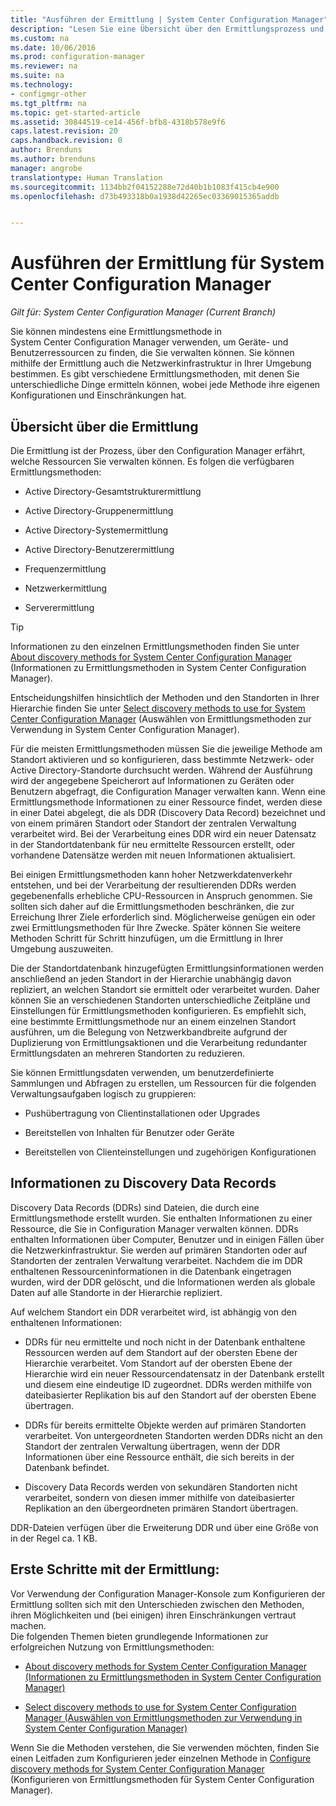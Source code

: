 ```yaml
---
title: "Ausführen der Ermittlung | System Center Configuration Manager"
description: "Lesen Sie eine Übersicht über den Ermittlungsprozess und die Ermittlung von Datensätzen."
ms.custom: na
ms.date: 10/06/2016
ms.prod: configuration-manager
ms.reviewer: na
ms.suite: na
ms.technology:
- configmgr-other
ms.tgt_pltfrm: na
ms.topic: get-started-article
ms.assetid: 30844519-ce14-456f-bfb8-4318b578e9f6
caps.latest.revision: 20
caps.handback.revision: 0
author: Brenduns
ms.author: brenduns
manager: angrobe
translationtype: Human Translation
ms.sourcegitcommit: 1134bb2f04152288e72d40b1b1083f415cb4e900
ms.openlocfilehash: d73b493318b0a1938d42265ec03369015365addb


---
```

# <a name="run-discovery-for-system-center-configuration-manager"></a>Ausführen der Ermittlung für System Center Configuration Manager

*Gilt für: System Center Configuration Manager (Current Branch)*

Sie können mindestens eine Ermittlungsmethode in    
      System Center Configuration Manager verwenden, um Geräte- und Benutzerressourcen zu finden, die Sie verwalten können. Sie können mithilfe der Ermittlung auch die Netzwerkinfrastruktur in Ihrer Umgebung bestimmen.  Es gibt verschiedene Ermittlungsmethoden, mit denen Sie unterschiedliche Dinge ermitteln können, wobei jede Methode ihre eigenen Konfigurationen und Einschränkungen hat.  

## <a name="overview-of-discovery"></a>Übersicht über die Ermittlung  
 Die Ermittlung ist der Prozess, über den Configuration Manager erfährt, welche Ressourcen Sie verwalten können. Es folgen die verfügbaren Ermittlungsmethoden:  

-   Active Directory-Gesamtstrukturermittlung  

-   Active Directory-Gruppenermittlung  

-   Active Directory-Systemermittlung  

-   Active Directory-Benutzerermittlung  

-   Frequenzermittlung  

-   Netzwerkermittlung  

-   Serverermittlung  

> [!TIP]  
>  Informationen zu den einzelnen Ermittlungsmethoden finden Sie unter [About discovery methods for System Center Configuration Manager](../../../../core/servers/deploy/configure/about-discovery-methods.md) (Informationen zu Ermittlungsmethoden in System Center Configuration Manager).  
>   
>  Entscheidungshilfen hinsichtlich der Methoden und den Standorten in Ihrer Hierarchie finden Sie unter [Select discovery methods to use for System Center Configuration Manager](../../../../core/servers/deploy/configure/select-discovery-methods-to-use.md) (Auswählen von Ermittlungsmethoden zur Verwendung in System Center Configuration Manager).  

 Für die meisten Ermittlungsmethoden müssen Sie die jeweilige Methode am Standort aktivieren und so konfigurieren, dass bestimmte Netzwerk- oder Active Directory-Standorte durchsucht werden. Während der Ausführung wird der angegebene Speicherort auf Informationen zu Geräten oder Benutzern abgefragt, die Configuration Manager verwalten kann.  Wenn eine Ermittlungsmethode Informationen zu einer Ressource findet, werden diese in einer Datei abgelegt, die als DDR (Discovery Data Record) bezeichnet und von einem primären Standort oder Standort der zentralen Verwaltung verarbeitet wird. Bei der Verarbeitung eines DDR wird ein neuer Datensatz in der Standortdatenbank für neu ermittelte Ressourcen erstellt, oder vorhandene Datensätze werden mit neuen Informationen aktualisiert.  

 Bei einigen Ermittlungsmethoden kann hoher Netzwerkdatenverkehr entstehen, und bei der Verarbeitung der resultierenden DDRs werden gegebenenfalls erhebliche CPU-Ressourcen in Anspruch genommen. Sie sollten sich daher auf die Ermittlungsmethoden beschränken, die zur Erreichung Ihrer Ziele erforderlich sind. Möglicherweise genügen ein oder zwei Ermittlungsmethoden für Ihre Zwecke. Später können Sie weitere Methoden Schritt für Schritt hinzufügen, um die Ermittlung in Ihrer Umgebung auszuweiten.  

 Die der Standortdatenbank hinzugefügten Ermittlungsinformationen werden anschließend an jeden Standort in der Hierarchie unabhängig davon repliziert, an welchen Standort sie ermittelt oder verarbeitet wurden. Daher können Sie an verschiedenen Standorten unterschiedliche Zeitpläne und Einstellungen für Ermittlungsmethoden konfigurieren. Es empfiehlt sich, eine bestimmte Ermittlungsmethode nur an einem einzelnen Standort ausführen, um die Belegung von Netzwerkbandbreite aufgrund der Duplizierung von Ermittlungsaktionen und die Verarbeitung redundanter Ermittlungsdaten an mehreren Standorten zu reduzieren.  

 Sie können Ermittlungsdaten verwenden, um benutzerdefinierte Sammlungen und Abfragen zu erstellen, um Ressourcen für die folgenden Verwaltungsaufgaben logisch zu gruppieren:  

-   Pushübertragung von Clientinstallationen oder Upgrades  

-   Bereitstellen von Inhalten für Benutzer oder Geräte  

-   Bereitstellen von Clienteinstellungen und zugehörigen Konfigurationen  

##  <a name="a-namebkmkddrsa-about-discovery-data-records"></a><a name="BKMK_DDRs"></a> Informationen zu Discovery Data Records  
 Discovery Data Records (DDRs) sind Dateien, die durch eine Ermittlungsmethode erstellt wurden. Sie enthalten Informationen zu einer Ressource, die Sie in Configuration Manager verwalten können. DDRs enthalten Informationen über Computer, Benutzer und in einigen Fällen über die Netzwerkinfrastruktur. Sie werden auf primären Standorten oder auf Standorten der zentralen Verwaltung verarbeitet. Nachdem die im DDR enthaltenen Ressourceninformationen in die Datenbank eingetragen wurden, wird der DDR gelöscht, und die Informationen werden als globale Daten auf alle Standorte in der Hierarchie repliziert.  

 Auf welchem Standort ein DDR verarbeitet wird, ist abhängig von den enthaltenen Informationen:  

-   DDRs für neu ermittelte und noch nicht in der Datenbank enthaltene Ressourcen werden auf dem Standort auf der obersten Ebene der Hierarchie verarbeitet. Vom Standort auf der obersten Ebene der Hierarchie wird ein neuer Ressourcendatensatz in der Datenbank erstellt und diesem eine eindeutige ID zugeordnet. DDRs werden mithilfe von dateibasierter Replikation bis auf den Standort auf der obersten Ebene übertragen.  

-   DDRs für bereits ermittelte Objekte werden auf primären Standorten verarbeitet. Von untergeordneten Standorten werden DDRs nicht an den Standort der zentralen Verwaltung übertragen, wenn der DDR Informationen über eine Ressource enthält, die sich bereits in der Datenbank befindet.  

-   Discovery Data Records werden von sekundären Standorten nicht verarbeitet, sondern von diesen immer mithilfe von dateibasierter Replikation an den übergeordneten primären Standort übertragen.  

DDR-Dateien verfügen über die Erweiterung DDR und über eine Größe von in der Regel ca. 1 KB.  

## <a name="get-started-with-discovery"></a>Erste Schritte mit der Ermittlung:  
 Vor Verwendung der Configuration Manager-Konsole zum Konfigurieren der Ermittlung sollten sich mit den Unterschieden zwischen den Methoden, ihren Möglichkeiten und (bei einigen) ihren Einschränkungen vertraut machen.  
Die folgenden Themen bieten grundlegende Informationen zur erfolgreichen Nutzung von Ermittlungsmethoden:  

-   [About discovery methods for System Center Configuration Manager (Informationen zu Ermittlungsmethoden in System Center Configuration Manager)](../../../../core/servers/deploy/configure/about-discovery-methods.md)  

-   [Select discovery methods to use for System Center Configuration Manager (Auswählen von Ermittlungsmethoden zur Verwendung in System Center Configuration Manager)](../../../../core/servers/deploy/configure/select-discovery-methods-to-use.md)  

Wenn Sie die Methoden verstehen, die Sie verwenden möchten, finden Sie einen Leitfaden zum Konfigurieren jeder einzelnen Methode in [Configure discovery methods for System Center Configuration Manager](../../../../core/servers/deploy/configure/configure-discovery-methods.md) (Konfigurieren von Ermittlungsmethoden für System Center Configuration Manager).  



<!--HONumber=Nov16_HO1-->


